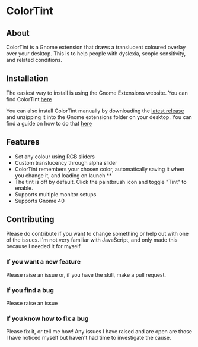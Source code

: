 # ColorTint
## About
ColorTint is a Gnome extension that draws a translucent coloured overlay over your desktop. This is to help people with dyslexia, scopic sensitivity, and related conditions.

## Installation
The easiest way to install is using the Gnome Extensions website. You can find ColorTint [here](https://extensions.gnome.org/extension/1789/colortint/)

You can also install ColorTint manually by downloading the [latest release](https://github.com/MattByName/color-tint/releases) and unzipping it into the Gnome extensions folder on your desktop. You can find a guide on how to do that [here](https://www.ubuntubuzz.com/2017/11/how-to-install-manually-gnome-shell-extension.html)

## Features
* Set any colour using RGB sliders
* Custom translucency through alpha slider
* ColorTint remembers your chosen color, automatically saving it when you change it, and loading on launch **
* The tint is off by default. Click the paintbrush icon and toggle "Tint" to enable.
* Supports multiple monitor setups
* Supports Gnome 40

## Contributing
Please do contribute if you want to change something or help out with one of the issues. I'm not very familiar with JavaScript, and only made this because I needed it for myself.

### If you want a new feature
Please raise an issue or, if you have the skill, make a pull request.

### If you find a bug
Please raise an issue

### If you know how to fix a bug
Please fix it, or tell me how! Any issues I have raised and are open are those I have noticed myself but haven't had time to investigate the cause.

